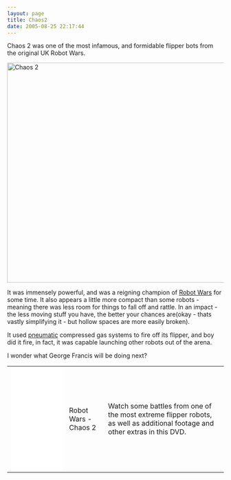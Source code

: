 ```yaml
---
layout: page
title: Chaos2
date: 2005-08-25 22:17:44
---
```

Chaos 2 was one of the most infamous, and formidable flipper bots from the original UK Robot Wars.

<a title="Martin Pettitt (photographer), George Francis (roboteer) / CC BY (https://creativecommons.org/licenses/by/2.0)" href="https://commons.wikimedia.org/wiki/File:Chaos_2.jpg"><img width="512" alt="Chaos 2" src="https://upload.wikimedia.org/wikipedia/commons/f/fa/Chaos_2.jpg"></a>

It was immensely powerful, and was a reigning champion of <a class="wiki" href="/wiki/robot_wars.html" title="The british robot smashing TV series.">Robot Wars</a> for some time. It also appears a little more compact than some robots - meaning there was less room for things to fall off and rattle.  In an impact - the less moving stuff you have, the better your chances are(okay - thats vastly simplifying it - but hollow spaces are more easily broken).

It used <a class="wiki" href="/wiki/pneumatic.html" title="Use of air to operate and power actuators">pneumatic</a> compressed gas systems to fire off its flipper, and boy did it fire, in fact, it was capable launching other robots out of the arena.

I wonder what George Francis will be doing next?

<table class="normal" id="fancytable_1"> <tr> 
<td><iframe style="width:120px;height:240px;" marginwidth="0" marginheight="0" scrolling="no" frameborder="0" src="//ws-eu.amazon-adsystem.com/widgets/q?ServiceVersion=20070822&OneJS=1&Operation=GetAdHtml&MarketPlace=GB&source=ss&ref=as_ss_li_til&ad_type=product_link&tracking_id=orionrobots-21&marketplace=amazon&region=GB&placement=B00006G9XY&asins=B00006G9XY&linkId=ebc2a2065efee034c00dfafdcf288752&show_border=true&link_opens_in_new_window=true"></iframe></td>
<td> Robot Wars - Chaos 2 </td> 
<td>Watch some battles from one of the most extreme flipper robots, as well as additional footage and other extras in this DVD.</td>
</tr></table>
